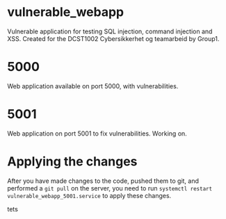 # vulnerable_webapp
Vulnerable application for testing SQL injection, command injection and XSS. Created for the DCST1002 Cybersikkerhet og teamarbeid by Group1. 

# 5000
Web application available on port 5000, with vulnerabilities. 

# 5001
Web application on port 5001 to fix vulnerabilities. Working on.


# Applying the changes

After you have made changes to the code, pushed them to git, and performed a `git pull` on the server, you need to run `systemctl restart vulnerable_webapp_5001.service` to apply these changes.


tets

